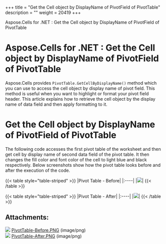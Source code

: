 +++
title = "Get the Cell object by DisplayName of PivotField of PivotTable" 
description = "" 
weight = 20419 
+++

Aspose.Cells for .NET : Get the Cell object by DisplayName of PivotField of PivotTable  

# Aspose.Cells for .NET : Get the Cell object by DisplayName of PivotField of PivotTable


Aspose.Cells provides `PivotTable.GetCellByDisplayName()` method which you can use to access the cell object by display name of pivot field. This method is useful when you want to highlight or format your pivot field header. This article explains how to retrieve the cell object by the display name of data field and then apply formatting to it.

# Get the Cell object by DisplayName of PivotField of PivotTable

The following code accesses the first pivot table of the worksheet and then get cell by display name of second data field of the pivot table. It then changes the fill color and font color of the cell to light blue and black respectively. Below screenshots show how the pivot table looks before and after the execution of the code.

{{< table style="table-striped" >}}
|Pivot Table - Before|
|:----|
|![](https://docs2.aspose.com/cells/net/attachments/5017287/5112372.png)|
{{< /table >}}

{{< table style="table-striped" >}}
|Pivot Table - After|
|:----|
|![](https://docs2.aspose.com/cells/net/attachments/5017287/5112373.png)|
{{< /table >}}

## Attachments:

![](https://docs2.aspose.com/cells/net/images/icons/bullet_blue.gif) [PivotTable-Before.PNG](https://docs2.aspose.com/cells/net/attachments/5017287/5112372.png) (image/png)  
![](https://docs2.aspose.com/cells/net/images/icons/bullet_blue.gif) [PivotTable-After.PNG](https://docs2.aspose.com/cells/net/attachments/5017287/5112373.png) (image/png)  

